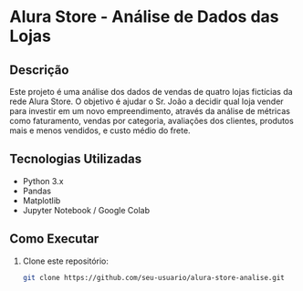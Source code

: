 # Alura Store - Análise de Dados das Lojas

## Descrição

Este projeto é uma análise dos dados de vendas de quatro lojas fictícias da rede Alura Store. O objetivo é ajudar o Sr. João a decidir qual loja vender para investir em um novo empreendimento, através da análise de métricas como faturamento, vendas por categoria, avaliações dos clientes, produtos mais e menos vendidos, e custo médio do frete.

## Tecnologias Utilizadas

- Python 3.x  
- Pandas  
- Matplotlib  
- Jupyter Notebook / Google Colab

## Como Executar

1. Clone este repositório:
   ```bash
   git clone https://github.com/seu-usuario/alura-store-analise.git

